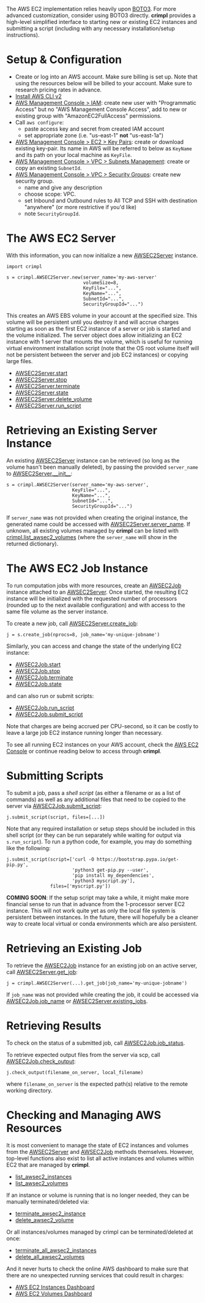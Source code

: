 The AWS EC2 implementation relies heavily upon [BOTO3](https://boto3.readthedocs.io/).  For more advanced customization, consider using BOTO3 directly.  **crimpl** provides a high-level simplified interface to starting new or existing EC2 instances and submitting a script (including with any necessary installation/setup instructions).

# Setup & Configuration

* Create or log into an AWS account.  Make sure billing is set up.  Note that using the resources below will be billed to your account.  Make sure to research pricing rates in advance.
* [Install AWS CLI v2](https://docs.aws.amazon.com/cli/latest/userguide/cli-chap-install.html)
* [AWS Management Console > IAM](https://console.aws.amazon.com/iam/home#/users): create new user with "Programmatic Access" but no "AWS Management Console Access", add to new or existing group with "AmazonEC2FullAccess" permissions.
* Call `aws configure`:
  * paste access key and secret from created IAM account
  * set appropriate zone (i.e. "us-east-1" **not** "us-east-1a")
* [AWS Management Console > EC2 > Key Pairs](https://console.aws.amazon.com/ec2/v2/home#KeyPairs:): create or download existing key-pair.  Its name in AWS will be referred to below as `KeyName` and its path on your local machine as `KeyFile`.
* [AWS Management Console > VPC > Subnets Management](https://console.aws.amazon.com/vpc/home#subnets:): create or copy an existing `SubnetId`.
* [AWS Management Console > VPC > Security Groups](https://console.aws.amazon.com/vpc/home#securityGroups:): create new security group.
  * name and give any description
  * choose scope: VPC.
  * set Inbound and Outbound rules to All TCP and SSH with destination "anywhere" (or more restrictive if you'd like)
  * note `SecurityGroupId`.

# The AWS EC2 Server

With this information, you can now initialize a new [AWSEC2Server](./api/AWSEC2Server.md) instance.

```
import crimpl

s = crimpl.AWSEC2Server.new(server_name='my-aws-server'
                            volumeSize=8,
                            KeyFile="...",
                            KeyName="...",
                            SubnetId="...",
                            SecurityGroupId="...")

```

This creates an AWS EBS volume in your account at the specified size.  This volume will be persistent until you destroy it and will accrue charges starting as soon as the first EC2 instance of a server or job is started and the volume initialized.  The server object does allow initializing an EC2 instance with 1 server that mounts the volume, which is useful for running virtual environment installation script (note that the OS root volume itself will not be persistent between the server and job EC2 instances) or copying large files.

* [AWSEC2Server.start](./api/AWSEC2Server.start.md)
* [AWSEC2Server.stop](./api/AWSEC2Server.stop.md)
* [AWSEC2Server.terminate](./api/AWSEC2Server.terminate.md)
* [AWSEC2Server.state](./api/AWSEC2Server.state.md)
* [AWSEC2Server.delete_volume](./api/AWSEC2Server.delete_volume.md)
* [AWSEC2Server.run_script](./api/AWSEC2Server.run_script.md)

# Retrieving an Existing Server Instance

An existing [AWSEC2Server](./api/AWSEC2Server.md) instance can be retrieved (so long as the volume hasn't been manually deleted), by passing the provided `server_name` to [AWSEC2Server.\_\_init\_\_](./api/AWSEC2Server.__init__.md):

```
s = crimpl.AWSEC2Server(server_name='my-aws-server',
                        KeyFile="...",
                        KeyName="...",
                        SubnetId="...",
                        SecurityGroupId="...")
```

If `server_name` was not provided when creating the original instance, the generated name could be accessed with [AWSEC2Server.server_name](./api/AWSEC2Server.server_name.md).  If unknown, all existing volumes managed by **crimpl** can be listed with [crimpl.list_awsec2_volumes](./api/crimpl.list_awsec2_volumes.md) (where the `server_name` will show in the returned dictionary).

# The AWS EC2 Job Instance

To run computation jobs with more resources, create an [AWSEC2Job](./api/AWSEC2Job.md) instance attached to an [AWSEC2Server](./api/AWSEC2Server.md).  Once started, the resulting EC2 instance will be initialized with the requested number of processors (rounded up to the next available configuration) and with access to the same file volume as the server instance.

To create a new job, call [AWSEC2Server.create_job](./api/AWSEC2Server.create_job.md):

```
j = s.create_job(nprocs=8, job_name='my-unique-jobname')
```

Similarly, you can access and change the state of the underlying EC2 instance:

* [AWSEC2Job.start](./api/AWSEC2Job.start.md)
* [AWSEC2Job.stop](./api/AWSEC2Job.stop.md)
* [AWSEC2Job.terminate](./api/AWSEC2Job.terminate.md)
* [AWSEC2Job.state](./api/AWSEC2Job.state.md)

and can also run or submit scripts:

* [AWSEC2Job.run_script](./api/AWSEC2Job.run_script.md)
* [AWSEC2Job.submit_script](./api/AWSEC2Job.submit_script.md)

Note that charges are being accrued per CPU-second, so it can be costly to leave a large job EC2 instance running longer than necessary.

To see all running EC2 instances on your AWS account, check the [AWS EC2 Console](https://console.aws.amazon.com/ec2/v2/home#Instances:) or continue reading below to access through **crimpl**.

# Submitting Scripts

To submit a job, pass a _shell script_ (as either a filename or as a list of commands) as well as any additional files that need to be copied to the server via [AWSEC2Job.submit_script](./api/AWSEC2Job.submit_script.md):

```
j.submit_script(script, files=[...])
```

Note that any required installation or setup steps should be included in this shell script (or they can be run separately while waiting for output via `s.run_script`).  To run a python code, for example, you may do something like the following:

```
j.submit_script(script=['curl -O https://bootstrap.pypa.io/get-pip.py',
                        'python3 get-pip.py --user',
                        'pip install my_dependencies',
                        'python3 myscript.py'],
                files=['myscript.py'])
```


**COMING SOON**: If the setup script may take a while, it might make more financial sense to run that in advance from the 1-processor server EC2 instance.  This will not work quite yet as only the local file system is persistent between instances.  In the future, there will hopefully be a cleaner way to create local virtual or conda environments which are also persistent.

# Retrieving an Existing Job

To retrieve the [AWSEC2Job](./api/AWSEC2Job.md) instance for an existing job on an active server, call [AWSEC2Server.get_job](./api/AWSEC2Server.get_job.md):

```
j = crimpl.AWSEC2Server(...).get_job(job_name='my-unique-jobname')
```

If `job_name` was not provided while creating the job, it could be accessed via [AWSEC2Job.job_name](./api/AWSEC2Job.job_name.md) or [AWSEC2Server.existing_jobs](./api/AWSEC2Server.existing_jobs.md).

# Retrieving Results

To check on the status of a submitted job, call [AWSEC2Job.job_status](./api/AWSEC2Job.job_status.md).

To retrieve expected output files from the server via scp, call [AWSEC2Job.check_output](./api/AWSEC2Job.check_output.md):

```
j.check_output(filename_on_server, local_filename)
```
where `filename_on_server` is the expected path(s) relative to the remote working directory.


# Checking and Managing AWS Resources

It is most convenient to manage the state of EC2 instances and volumes from the [AWSEC2Server](./api/AWSEC2Server.md) and [AWSEC2Job](./api/AWSEC2Job.md) methods themselves.  However, top-level functions also exist to list all active instances and volumes within EC2 that are managed by **crimpl**.

* [list_awsec2_instances](./api/crimpl.list_awsec2_instances.md)
* [list_awsec2_volumes](./api/crimpl.list_awsec2_volumes.md)

If an instance or volume is running that is no longer needed, they can be manually terminated/deleted via:

* [terminate_awsec2_instance](./api/crimpl.terminate_awsec2_instance.md)
* [delete_awsec2_volume](./api/crimpl.delete_awsec2_volume.md)

Or all instances/volumes managed by crimpl can be terminated/deleted at once:

* [terminate_all_awsec2_instances](./api/crimpl.terminate_all_awsec2_instances.md)
* [delete_all_awsec2_volumes](./api/crimpl.delete_all_awsec2_volumes.md)

And it never hurts to check the online AWS dashboard to make sure that there are no unexpected running services that could result in charges:

* [AWS EC2 Instances Dashboard](https://console.aws.amazon.com/ec2/v2/home#Instances:)
* [AWS EC2 Volumes Dashboard](https://console.aws.amazon.com/ec2/v2/home#Volumes:sort=desc:createTime)

